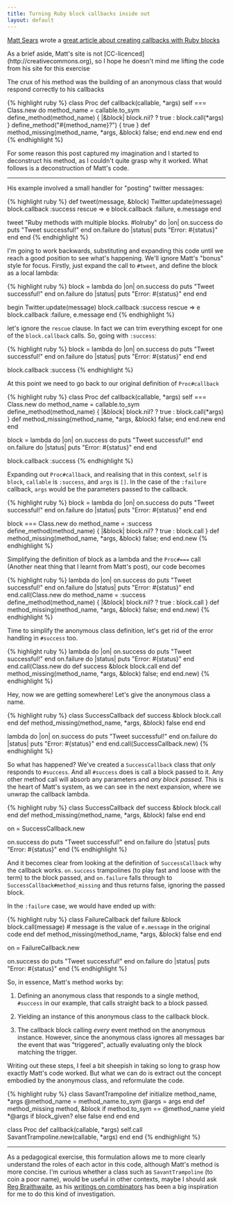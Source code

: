 ```yaml
---
title: Turning Ruby block callbacks inside out
layout: default
---
```

[Matt Sears](http://www.mattsears.com) wrote a [great article about
creating callbacks with Ruby
blocks](http://www.mattsears.com/articles/2011/11/27/ruby-blocks-as-dynamic-callbacks)

<aside markdown="1">
As a brief aside, Matt's site is not
[CC-licenced](http://creativecommons.org), so I hope he doesn't mind
me lifting the code from his site for this exercise
</aside>

The crux of his method was the building of an anonymous class that
would respond correctly to his callbacks

{% highlight ruby %}
class Proc
  def callback(callable, *args)
    self === Class.new do
      method_name = callable.to_sym
      define_method(method_name) { |&block| block.nil? ? true : block.call(*args) }
      define_method("#{method_name}?") { true }
      def method_missing(method_name, *args, &block) false; end
    end.new
  end
end
{% endhighlight %}

For some reason this post captured my imagination and I started to
deconstruct his method, as I couldn't quite grasp why it worked. What
follows is a deconstruction of Matt's code.

***

His example involved a small handler for "posting" twitter messages:

{% highlight ruby %}
def tweet(message, &block)
  Twitter.update(message)
  block.callback :success
rescue => e
  block.callback :failure, e.message
end

tweet "Ruby methods with multiple blocks. #lolruby" do |on|
  on.success do
    puts "Tweet successful!"
  end
  on.failure do |status|
    puts "Error: #{status}"
  end
end
{% endhighlight %}

I'm going to work backwards, substituting and expanding this code
until we reach a good position to see what's happening. We'll ignore
Matt's "bonus" style for focus. Firstly, just expand the call to
`#tweet`, and define the block as a local lambda:

{% highlight ruby %}
block = lambda do |on|
  on.success do
    puts "Tweet successful!"
  end
  on.failure do |status|
    puts "Error: #{status}"
  end
end

begin
  Twitter.update(message)
  block.callback :success
rescue => e
  block.callback :failure, e.message
end
{% endhighlight %}

let's ignore the `rescue` clause. In fact we can trim everything
except for one of the `block.callback` calls. So, going with
`:success`:

{% highlight ruby %}
block = lambda do |on|
  on.success do
    puts "Tweet successful!"
  end
  on.failure do |status|
    puts "Error: #{status}"
  end
end

block.callback :success
{% endhighlight %}

At this point we need to go back to our original definition of
`Proc#callback`

{% highlight ruby %}
class Proc
  def callback(callable, *args)
    self === Class.new do
      method_name = callable.to_sym
      define_method(method_name) { |&block| block.nil? ? true : block.call(*args) }
      def method_missing(method_name, *args, &block) false; end
    end.new
  end
end

block = lambda do |on|
  on.success do
    puts "Tweet successful!"
  end
  on.failure do |status|
    puts "Error: #{status}"
  end
end

block.callback :success
{% endhighlight %}

Expanding out `Proc#callback`, and realising that in this context,
`self` is `block`, `callable` is `:success`, and `args` is `[]`.  In
the case of the `:failure` callback, `args` would be the parameters
passed to the callback.

{% highlight ruby %}
block = lambda do |on|
  on.success do
    puts "Tweet successful!"
  end
  on.failure do |status|
    puts "Error: #{status}"
  end
end

block === Class.new do
  method_name = :success
  define_method(method_name) { |&block| block.nil? ? true : block.call }
  def method_missing(method_name, *args, &block) false; end
end.new
{% endhighlight %}

Simplifying the definition of block as a lambda and the `Proc#===`
call (Another neat thing that I learnt from Matt's post), our code
becomes

{% highlight ruby %}
lambda do |on|
  on.success do
    puts "Tweet successful!"
  end
  on.failure do |status|
    puts "Error: #{status}"
  end
end.call(Class.new do
  method_name = :success
  define_method(method_name) { |&block| block.nil? ? true : block.call }
  def method_missing(method_name, *args, &block) false; end
end.new)
{% endhighlight %}

Time to simplify the anonymous class definition, let's get rid of the
error handling in `#success` too.

{% highlight ruby %}
lambda do |on|
  on.success do
    puts "Tweet successful!"
  end
  on.failure do |status|
    puts "Error: #{status}"
  end
end.call(Class.new do
  def success &block
    block.call
  end
  def method_missing(method_name, *args, &block) false; end
end.new)
{% endhighlight %}

Hey, now we are getting somewhere! Let's give the anonymous class a name.

{% highlight ruby %}
class SuccessCallback
  def success &block
    block.call
  end
  def method_missing(method_name, *args, &block)
    false
  end
end

lambda do |on|
  on.success do
    puts "Tweet successful!"
  end
  on.failure do |status|
    puts "Error: #{status}"
  end
end.call(SuccessCallback.new)
{% endhighlight %}

So what has happened? We've created a `SuccessCallback` class that
*only* responds to `#success`. And all `#success` does is call a block
passed to it. Any other method call will absorb any parameters and
*any block passed*. This is the heart of Matt's system, as we can see
in the next expansion, where we unwrap the callback lambda.

{% highlight ruby %}
class SuccessCallback
  def success &block
    block.call
  end
  def method_missing(method_name, *args, &block)
    false
  end
end

on = SuccessCallback.new

on.success do
  puts "Tweet successful!"
end
on.failure do |status|
  puts "Error: #{status}"
end
{% endhighlight %}

And it becomes clear from looking at the definition of
`SuccessCallback` why the callback works. `on.success` trampolines (to
play fast and loose with the term) to the block passed, and
`on.failure` falls through to `SuccessCallback#method_missing` and
thus returns false, ignoring the passed block.

In the `:failure` case, we would have ended up with:

{% highlight ruby %}
class FailureCallback
  def failure &block
    block.call(message) # message is the value of `e.message` in the original code
  end
  def method_missing(method_name, *args, &block)
    false
  end
end

on = FailureCallback.new

on.success do
  puts "Tweet successful!"
end
on.failure do |status|
  puts "Error: #{status}"
end
{% endhighlight %}

So, in essence, Matt's method works by:

1. Defining an anonymous class that responds to a single method,
`#success` in our example, that calls straight back to a block passed.

2. Yielding an instance of this anonymous class to the callback block.

3. The callback block calling *every* event method on the anonymous
instance. However, since the anonymous class ignores all messages bar
the event that was "triggered", actually evaluating only the block
matching the trigger.

Writing out these steps, I feel a bit sheepish in taking so long to
grasp how exactly Matt's code worked. But what we can do is extract
out the concept embodied by the anonymous class, and reformulate the
code.

{% highlight ruby %}
class SavantTrampoline
  def initialize method_name, *args
    @method_name = method_name.to_sym
    @args = args
  end
  def method_missing method, &block
    if method.to_sym == @method_name
      yield *@args if block_given?
    else
      false
    end
  end
end

class Proc
  def callback(callable, *args)
    self.call SavantTrampoline.new(callable, *args)
  end
end
{% endhighlight %}

***

As a pedagogical exercise, this formulation allows me to more clearly
understand the roles of each actor in this code, although Matt's
method is more concise. I'm curious whether a class such as
`SavantTrampoline` (to coin a poor name), would be useful in other
contexts, maybe I should ask [Reg
Braithwaite](http://twitter.com/#!/raganwald), as his [writings on
combinators](https://github.com/raganwald/homoiconic/blob/master/2008-11-16/joy.md)
has been a big inspiration for me to do this kind of investigation.
